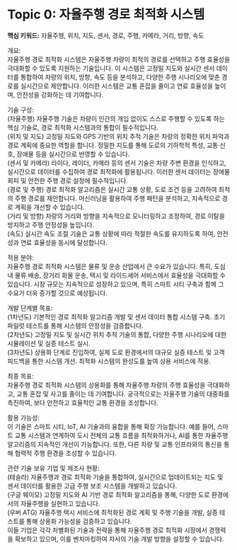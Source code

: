 # Topic 0: 자율주행 경로 최적화 시스템
**핵심 키워드:** 자율주행, 위치, 지도, 센서, 경로, 주행, 카메라, 거리, 방향, 속도

개요:  
자율주행 경로 최적화 시스템은 자율주행 차량이 최적의 경로를 선택하고 주행 효율성을 극대화할 수 있도록 지원하는 기술입니다. 이 시스템은 고정밀 지도와 실시간 센서 데이터를 통합하여 차량의 위치, 방향, 속도 등을 분석하고, 다양한 주행 시나리오에 맞춘 경로를 실시간으로 제안합니다. 이러한 시스템은 교통 혼잡을 줄이고 연료 효율성을 높이며, 안전성을 강화하는 데 기여합니다.

기술 구성:  
(자율주행) 자율주행 기술은 차량이 인간의 개입 없이도 스스로 주행할 수 있도록 하는 핵심 기술로, 경로 최적화 시스템과의 통합이 필수적입니다.  
(위치 및 지도) 고정밀 지도와 GPS 기반의 위치 추적 기술은 차량의 정확한 위치 파악과 경로 계획에 중요한 역할을 합니다. 정밀한 지도를 통해 도로의 기하학적 특성, 교통 신호, 장애물 등을 실시간으로 반영할 수 있습니다.  
(센서 및 카메라) 라이다, 레이더, 카메라 등의 센서 기술은 차량 주변 환경을 인식하고, 실시간으로 데이터를 수집하여 경로 최적화에 활용됩니다. 이러한 센서 데이터는 장애물 회피 및 안전한 주행 경로 설정에 필수적입니다.  
(경로 및 주행) 경로 최적화 알고리즘은 실시간 교통 상황, 도로 조건 등을 고려하여 최적의 주행 경로를 제안합니다. 머신러닝을 활용하여 주행 패턴을 분석하고, 지속적으로 경로 계획을 개선할 수 있습니다.  
(거리 및 방향) 차량의 거리와 방향을 지속적으로 모니터링하고 조정하여, 경로 이탈을 방지하고 주행 안정성을 높입니다.  
(속도) 실시간 속도 조절 기술은 교통 상황에 따라 적절한 속도를 유지하도록 하여, 안전성과 연료 효율성을 동시에 달성합니다.

적용 분야:  
자율주행 경로 최적화 시스템은 물류 및 운송 산업에서 큰 수요가 있습니다. 특히, 도심 내 물류 배송, 장거리 화물 운송, 택시 및 라이드셰어 서비스에서 효율성을 극대화할 수 있습니다. 시장 규모는 지속적으로 성장하고 있으며, 특히 스마트 시티 구축과 함께 그 수요가 더욱 증가할 것으로 예상됩니다.

개발 단계별 목표:  
(1차년도) 기본적인 경로 최적화 알고리즘 개발 및 센서 데이터 통합 시스템 구축. 초기 파일럿 테스트를 통해 시스템의 안정성을 검증합니다.  
(2차년도) 고정밀 지도 및 실시간 위치 추적 기술의 통합, 다양한 주행 시나리오에 대한 시뮬레이션 및 실증 테스트 실시.  
(3차년도) 상용화 단계로 진입하여, 실제 도로 환경에서의 대규모 실증 테스트 및 고객 피드백을 통한 시스템 개선. 최적화 시스템의 완성도를 높여 상용 서비스에 적용.

최종 목표:  
자율주행 경로 최적화 시스템의 상용화를 통해 자율주행 차량의 주행 효율성을 극대화하고, 교통 혼잡 및 사고를 줄이는 데 기여합니다. 궁극적으로는 자율주행 기술의 대중화를 촉진하여, 보다 안전하고 효율적인 교통 환경을 조성합니다.

활용 가능성:  
이 기술은 스마트 시티, IoT, AI 기술과의 융합을 통해 확장 가능합니다. 예를 들어, 스마트 교통 시스템과 연계하여 도시 전체의 교통 흐름을 최적화하거나, AI를 통한 자율주행 알고리즘의 지속적인 개선이 가능합니다. 또한, 다른 차량 및 교통 인프라와의 통신을 통해 협력적 주행 환경을 조성할 수 있습니다.

관련 기술 보유 기업 및 제조사 현황:  
(테슬라) 자율주행과 경로 최적화 기술을 통합하여, 실시간으로 업데이트되는 지도 및 센서 데이터를 활용한 고급 주행 보조 시스템을 개발하고 있습니다.  
(구글 웨이모) 고정밀 지도와 AI 기반 경로 최적화 알고리즘을 통해, 다양한 도로 환경에서의 자율주행을 실현하고 있습니다.  
(우버 ATG) 자율주행 택시 서비스에 최적화된 경로 계획 및 주행 기술을 개발, 실증 테스트를 통해 상용화 가능성을 검증하고 있습니다.  
이들 기업은 각각 차별화된 기술과 전략을 통해 자율주행 경로 최적화 시장에서 경쟁력을 확보하고 있으며, 이를 벤치마킹하여 자사의 기술 개발 방향을 설정할 수 있습니다.